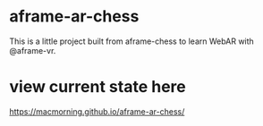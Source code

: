 # aframe-ar-chess
This is a little project built from aframe-chess to learn WebAR with @aframe-vr.


# view current state here
https://macmorning.github.io/aframe-ar-chess/
